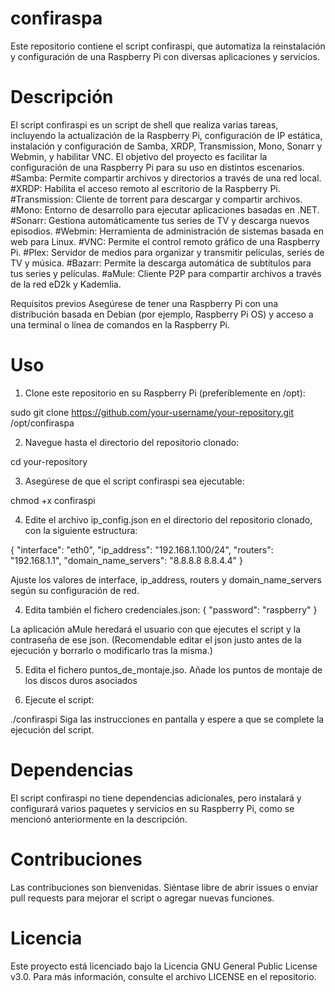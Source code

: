 # confiraspa
Este repositorio contiene el script confiraspi, que automatiza la reinstalación y configuración de una Raspberry Pi con diversas aplicaciones y servicios.

Descripción
===========
El script confiraspi es un script de shell que realiza varias tareas, incluyendo la actualización de la Raspberry Pi, configuración de IP estática, instalación y configuración de Samba, XRDP, Transmission, Mono, Sonarr y Webmin, y habilitar VNC. El objetivo del proyecto es facilitar la configuración de una Raspberry Pi para su uso en distintos escenarios.
#Samba: Permite compartir archivos y directorios a través de una red local.
#XRDP: Habilita el acceso remoto al escritorio de la Raspberry Pi.
#Transmission: Cliente de torrent para descargar y compartir archivos.
#Mono: Entorno de desarrollo para ejecutar aplicaciones basadas en .NET.
#Sonarr: Gestiona automáticamente tus series de TV y descarga nuevos episodios.
#Webmin: Herramienta de administración de sistemas basada en web para Linux.
#VNC: Permite el control remoto gráfico de una Raspberry Pi.
#Plex: Servidor de medios para organizar y transmitir películas, series de TV y música.
#Bazarr: Permite la descarga automática de subtítulos para tus series y películas.
#aMule: Cliente P2P para compartir archivos a través de la red eD2k y Kademlia.

Requisitos previos
Asegúrese de tener una Raspberry Pi con una distribución basada en Debian (por ejemplo, Raspberry Pi OS) y acceso a una terminal o línea de comandos en la Raspberry Pi.


Uso
====
1)  Clone este repositorio en su Raspberry Pi (preferiblemente en /opt): 
 
sudo git clone https://github.com/your-username/your-repository.git /opt/confiraspa

2)  Navegue hasta el directorio del repositorio clonado:
 
cd your-repository

3)  Asegúrese de que el script confiraspi sea ejecutable:

chmod +x confiraspi

4)  Edite el archivo ip_config.json en el directorio del repositorio clonado, con la siguiente estructura:

{
  "interface": "eth0",
  "ip_address": "192.168.1.100/24",
  "routers": "192.168.1.1",
  "domain_name_servers": "8.8.8.8 8.8.4.4"
}

Ajuste los valores de interface, ip_address, routers y domain_name_servers según su configuración de red.

4)  Edita también el fichero credenciales.json:
{
       "password": "raspberry"
}

La aplicación aMule heredará el usuario con que ejecutes el script y la contraseña de ese json. (Recomendable editar el json justo antes de la ejecución y borrarlo o modificarlo tras la misma.)

5) Edita el fichero puntos_de_montaje.jso. Añade los puntos de montaje de los discos duros asociados

6)  Ejecute el script:

./confiraspi
Siga las instrucciones en pantalla y espere a que se complete la ejecución del script.


Dependencias
============
El script confiraspi no tiene dependencias adicionales, pero instalará y configurará varios paquetes y servicios en su Raspberry Pi, como se mencionó anteriormente en la descripción.


Contribuciones
==============
Las contribuciones son bienvenidas. Siéntase libre de abrir issues o enviar pull requests para mejorar el script o agregar nuevas funciones.


Licencia
========
Este proyecto está licenciado bajo la Licencia GNU General Public License v3.0. Para más información, consulte el archivo LICENSE en el repositorio.
